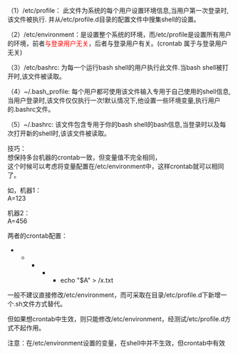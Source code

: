 

（1）/etc/profile： 此文件为系统的每个用户设置环境信息,当用户第一次登录时,该文件被执行. 并从/etc/profile.d目录的配置文件中搜集shell的设置。

（2）/etc/environment：是设置整个系统的环境，而/etc/profile是设置所有用户的环境，前者<font color=red>与登录用户无关</font>，后者与登录用户有关。(crontab 属于与登录用户无关)

（3）/etc/bashrc: 为每一个运行bash shell的用户执行此文件.当bash shell被打开时,该文件被读取。 

（4）~/.bash_profile: 每个用户都可使用该文件输入专用于自己使用的shell信息,当用户登录时,该文件仅仅执行一次!默认情况下,他设置一些环境变量,执行用户的.bashrc文件。 

（5）~/.bashrc: 该文件包含专用于你的bash shell的bash信息,当登录时以及每次打开新的shell时,该该文件被读取。

技巧：  
想保持多台机器的crontab一致，但变量值不完全相同，  
这个时候可以考虑将变量配置在/etc/environment中，这样crontab就可以相同了。  
  
  
如，机器1：  
A=123  
  
  
机器2：  
A=456  
  
  
两者的crontab配置：  
* * * * * echo "$A" > /x.txt  
  
  
一般不建议直接修改/etc/environment，而可采取在目录/etc/profile.d下新增一个.sh文件方式替代。  

但如果想crontab中生效，则只能修改/etc/environment，经测试/etc/profile.d方式不起作用。

  

注意：在/etc/environment设置的变量，在shell中并不生效，但crontab中有效
